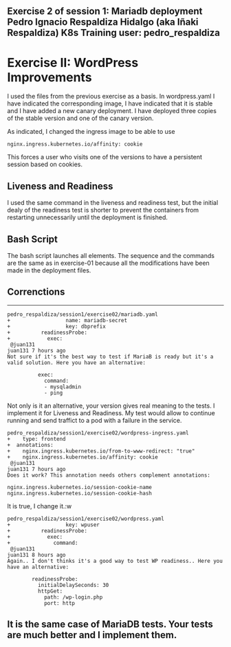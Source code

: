Exercise 2 of session 1: Mariadb deployment
Pedro Ignacio Respaldiza Hidalgo (aka Iñaki Respaldiza)
K8s Training user: pedro_respaldiza
---
# Exercise II: WordPress Improvements
I used the files from the previous exercise as a basis.
In wordpress.yaml I have indicated the corresponding image, I have indicated that it is stable and I have added a new canary deployment. I have deployed three copies of the stable version and one of the canary version.

As indicated, I changed the ingress image to be able to use
~~~
nginx.ingress.kubernetes.io/affinity: cookie
~~~
This forces a user who visits one of the versions to have a persistent session based on cookies.

## Liveness and Readiness
I used the same command in the liveness and readiness test, but the initial dealy of the readiness test is shorter to prevent the containers from restarting unnecessarily until the deployment is finished.

## Bash Script
The bash script launches all elements. The sequence and the commands are the same as in exercise-01 because all the modifications have been made in the deployment files.

## Correnctions
---
~~~
pedro_respaldiza/session1/exercise02/mariadb.yaml
+                  name: mariadb-secret
+                  key: dbprefix
+          readinessProbe:
+            exec:
 @juan131
juan131 7 hours ago
Not sure if it's the best way to test if MariaB is ready but it's a valid solution. Here you have an alternative:

          exec:
            command:
            - mysqladmin
            - ping
~~~
Not only is it an alternative, your version gives real meaning to the tests. I implement it for Liveness and Readiness. My test would allow to continue running and send traffict to a pod with a failure in the service.
~~~
pedro_respaldiza/session1/exercise02/wordpress-ingress.yaml
+    type: frontend
+  annotations:
+    nginx.ingress.kubernetes.io/from-to-www-redirect: "true"
+    nginx.ingress.kubernetes.io/affinity: cookie
 @juan131
juan131 7 hours ago
Does it work? This annotation needs others complement annotations:

nginx.ingress.kubernetes.io/session-cookie-name
nginx.ingress.kubernetes.io/session-cookie-hash
~~~
It is true, I change it.:w
~~~
pedro_respaldiza/session1/exercise02/wordpress.yaml
+                  key: wpuser
+          readinessProbe:
+            exec:
+              command:
 @juan131
juan131 8 hours ago
Again.. I don't thinks it's a good way to test WP readiness.. Here you have an alternative:

        readinessProbe:
          initialDelaySeconds: 30
          httpGet:
            path: /wp-login.php
            port: http
~~~
It is the same case of MariaDB tests. Your tests are much better and I implement them.
---

